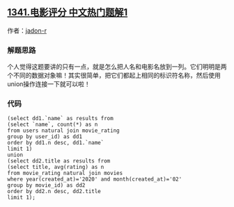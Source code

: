 ## [1341.电影评分 中文热门题解1](https://leetcode.cn/problems/movie-rating/solutions/100000/zheng-ti-xing-neng-huan-bu-cuo-by-jadon-a81rt)

作者：[jadon-r](https://leetcode.cn/u/jadon-r)

### 解题思路
个人觉得这题要讲的只有一点，就是怎么把人名和电影名放到一列。它们明明是两个不同的数据对象嘛！其实很简单，把它们都起上相同的标识符名称，然后使用union操作连接一下就可以啦！

### 代码

```mysql
(select dd1.`name` as results from 
(select `name`, count(*) as n
from users natural join movie_rating
group by user_id) as dd1
order by dd1.n desc, dd1.`name`
limit 1)
union
(select dd2.title as results from 
(select title, avg(rating) as n
from movie_rating natural join movies
where year(created_at)='2020' and month(created_at)='02'
group by movie_id) as dd2
order by dd2.n desc, dd2.title
limit 1);
```
